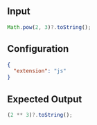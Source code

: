
## Input
```javascript input
Math.pow(2, 3)?.toString();
```

## Configuration
```json configuration
{
  "extension": "js"
}
```

## Expected Output
```javascript expected output
(2 ** 3)?.toString();
```
